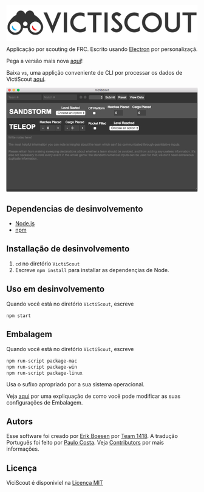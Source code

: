 [<img src="images/header.png" align="center" alt="VictiScout">](https://github.com/frc1418/VictiScout)

Applicação por scouting de FRC. Escrito usando [Electron](http://electron.atom.io) por personalizaçã.

Pega a versão mais nova [aqui](https://github.com/frc1418/VictiScout/releases)!

Baixa `vs`, uma applição conveniente de CLI por processar os dados de VictiScout [aqui](https://github.com/frc1418/vs).

![Screenshot](images/screenshot.png)

## Dependencias de desinvolvemento
* [Node.js](https://nodejs.org)
* [npm](https://npmjs.com)

## Installação de desinvolvemento
1. `cd` no diretório `VictiScout`
2. Escreve `npm install` para installar as dependençias de Node.

## Uso em desinvolvemento
Quando você está no diretório `VictiScout`, escreve

    npm start

## Embalagem
Quando você está no diretório `VictiScout`, escreve

    npm run-script package-mac
    npm run-script package-win
    npm run-script package-linux

Usa o sufixo apropriado por a sua sistema operacional.

Veja [aqui](https://github.com/electron-userland/electron-packager#readme) por uma expliquação de como você pode modificar as suas configurações de Embalagem.

## Autors
Esse software foi creado por [Erik Boesen](https://github.com/ErikBoesen) por [Team 1418](https://github.com/frc1418). A tradução Português foi feito por [Paulo Costa](https://github.com/pauloca). Veja [Contributors](https://github.com/frc1418/VictiScout/graphs/contributors) por mais informações.

## Licença
ViciScout é disponiviel na [Licença MIT](LICENSE)
